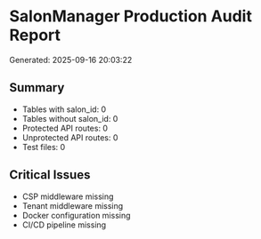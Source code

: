 ﻿# SalonManager Production Audit Report
Generated: 2025-09-16 20:03:22

## Summary
- Tables with salon_id: 0
- Tables without salon_id: 0
- Protected API routes: 0
- Unprotected API routes: 0
- Test files: 0

## Critical Issues
- CSP middleware missing
- Tenant middleware missing
- Docker configuration missing
- CI/CD pipeline missing
